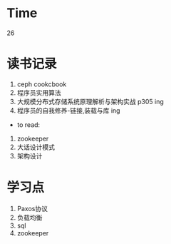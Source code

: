 # Time
26

# 读书记录

1.  ceph  cookcbook  
1.  程序员实用算法  
1.  大规模分布式存储系统原理解析与架构实战  p305 ing
1.  程序员的自我修养-链接,装载与库 ing




- to read:
1. zookeeper
1. 大话设计模式
1. 架构设计


# 学习点

1. Paxos协议
1. 负载均衡
1. sql
1. zookeeper
